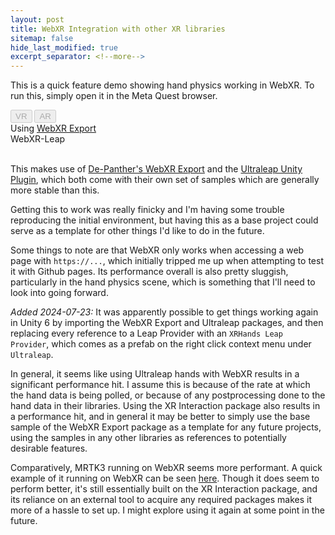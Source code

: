 ```yaml
---
layout: post
title: WebXR Integration with other XR libraries
sitemap: false
hide_last_modified: true
excerpt_separator: <!--more-->
---
```


This is a quick feature demo showing hand physics working in WebXR. To run
this, simply open it in the Meta Quest browser.

<!--more-->

<link rel="stylesheet" href="/assets/2024-07-18-leap-sdk-in-webxr/TemplateData/style.css">
<div id="unity-container">
<div id="unity-canvas-container">
<canvas id="unity-canvas" style="width: 100%; height: 100%;"></canvas>
</div>
<div id="unity-loading-bar">
<div id="unity-logo"></div>
<div id="unity-progress-bar-empty">
    <div id="unity-progress-bar-full"></div>
</div>
</div>
<div id="unity-footer">
<div id="unity-webgl-logo"></div>
<button id="entervr" value="Enter VR" disabled>VR</button>
<button id="enterar" value="Enter AR" disabled>AR</button>
<div id="unity-webxr-link">Using <a href="https://github.com/De-Panther/unity-webxr-export" target="_blank" title="WebXR Export">WebXR Export</a></div>
<div id="unity-build-title">WebXR-Leap</div>
</div>
</div>
<script async src="/assets/2024-07-18-leap-sdk-in-webxr/script.js" charset="utf-8"></script>
<br>

This makes use of [De-Panther's WebXR Export](https://github.com/De-Panther/unity-webxr-export)
and the [Ultraleap Unity Plugin](https://docs.ultraleap.com/xr-and-tabletop/xr/unity/index.html),
which both come with their own set of samples which are generally more stable
than this.

Getting this to work was really finicky and I'm having some trouble
reproducing the initial environment, but having this as a base project could
serve as a template for other things I'd like to do in the future.

Some things to note are that WebXR only works when accessing a web page with
`https://...`, which initially tripped me up when attempting to test it with
Github pages. Its performance overall is also pretty sluggish, particularly
in the hand physics scene, which is something that I'll need to look into
going forward.

*Added 2024-07-23:* It was apparently possible to get things working again in
Unity 6 by importing the WebXR Export and Ultraleap packages, and then
replacing every reference to a Leap Provider with an `XRHands Leap Provider`,
which comes as a prefab on the right click context menu under `Ultraleap`.

In general, it seems like using Ultraleap hands with WebXR results in a
significant performance hit. I assume this is because of the rate at which the
hand data is being polled, or because of any postprocessing done to the hand
data in their libraries. Using the XR Interaction package also results in a
performance hit, and in general it may be better to simply use the base sample
of the WebXR Export package as a template for any future projects, using the
samples in any other libraries as references to potentially desirable features.

Comparatively, MRTK3 running on WebXR seems more performant. A quick example of
it running on WebXR can be seen [here](/assets/2023-07-23-leap-sdk-in-webxr/index.html).
Though it does seem to perform better, it's still essentially built on the XR
Interaction package, and its reliance on an external tool to acquire any
required packages makes it more of a hassle to set up. I might explore using it
again at some point in the future.
